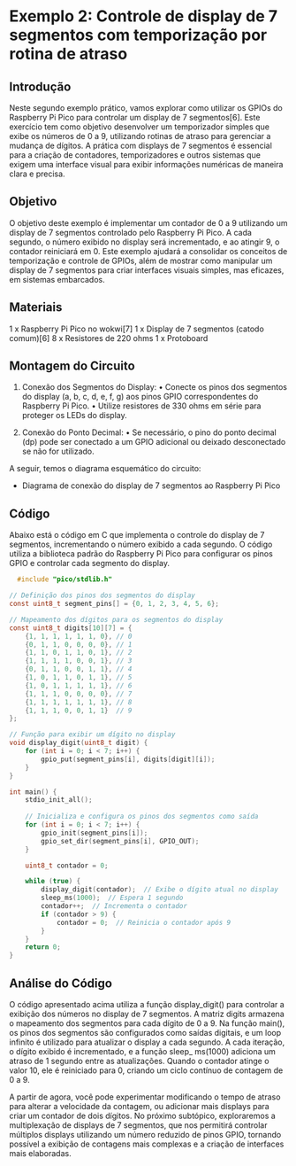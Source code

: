 # Exemplo 2: Controle de display de 7 segmentos com temporização por rotina de atraso

## Introdução

Neste segundo exemplo prático, vamos explorar como utilizar os GPIOs
do Raspberry Pi Pico para controlar um display de 7 segmentos[6]. Este
exercício tem como objetivo desenvolver um temporizador simples que
exibe os números de 0 a 9, utilizando rotinas de atraso para gerenciar a
mudança de dígitos. A prática com displays de 7 segmentos é essencial
para a criação de contadores, temporizadores e outros sistemas que
exigem uma interface visual para exibir informações numéricas de
maneira clara e precisa.

## Objetivo

O objetivo deste exemplo é implementar um contador de 0 a 9 utilizando
um display de 7 segmentos controlado pelo Raspberry Pi Pico. A cada
segundo, o número exibido no display será incrementado, e ao atingir 9, o
contador reiniciará em 0. Este exemplo ajudará a consolidar os conceitos
de temporização e controle de GPIOs, além de mostrar como manipular
um display de 7 segmentos para criar interfaces visuais simples, mas
eficazes, em sistemas embarcados.

## Materiais

1 x Raspberry Pi Pico no wokwi[7]
1 x Display de 7 segmentos (catodo comum)[6]
8 x Resistores de 220 ohms
1 x Protoboard

## Montagem do Circuito

1. Conexão dos Segmentos do Display:
• Conecte os pinos dos segmentos do display (a, b, c, d, e, f, g) aos pinos
GPIO correspondentes do Raspberry Pi Pico.
• Utilize resistores de 330 ohms em série para proteger os LEDs do
display.

2. Conexão do Ponto Decimal:
• Se necessário, o pino do ponto decimal (dp) pode ser conectado a um
GPIO adicional ou deixado desconectado se não for utilizado.

A seguir, temos o diagrama esquemático do circuito:

* Diagrama de conexão do display de 7 segmentos ao Raspberry Pi Pico

## Código

Abaixo está o código em C que implementa o controle do display de 7
segmentos, incrementando o número exibido a cada segundo. O código
utiliza a biblioteca padrão do Raspberry Pi Pico para configurar os pinos
GPIO e controlar cada segmento do display.

```C
  #include "pico/stdlib.h"

// Definição dos pinos dos segmentos do display
const uint8_t segment_pins[] = {0, 1, 2, 3, 4, 5, 6};

// Mapeamento dos dígitos para os segmentos do display
const uint8_t digits[10][7] = {
    {1, 1, 1, 1, 1, 1, 0}, // 0
    {0, 1, 1, 0, 0, 0, 0}, // 1
    {1, 1, 0, 1, 1, 0, 1}, // 2
    {1, 1, 1, 1, 0, 0, 1}, // 3
    {0, 1, 1, 0, 0, 1, 1}, // 4
    {1, 0, 1, 1, 0, 1, 1}, // 5
    {1, 0, 1, 1, 1, 1, 1}, // 6
    {1, 1, 1, 0, 0, 0, 0}, // 7
    {1, 1, 1, 1, 1, 1, 1}, // 8
    {1, 1, 1, 0, 0, 1, 1}  // 9
};

// Função para exibir um dígito no display
void display_digit(uint8_t digit) {
    for (int i = 0; i < 7; i++) {
        gpio_put(segment_pins[i], digits[digit][i]);
    }
}

int main() {
    stdio_init_all();
    
    // Inicializa e configura os pinos dos segmentos como saída
    for (int i = 0; i < 7; i++) {
        gpio_init(segment_pins[i]);
        gpio_set_dir(segment_pins[i], GPIO_OUT);
    }

    uint8_t contador = 0;

    while (true) {
        display_digit(contador);  // Exibe o dígito atual no display
        sleep_ms(1000);  // Espera 1 segundo
        contador++;  // Incrementa o contador
        if (contador > 9) {
            contador = 0;  // Reinicia o contador após 9
        }
    }
    return 0;
}
```

## Análise do Código

O código apresentado acima utiliza a função display_digit() para
controlar a exibição dos números no display de 7 segmentos. A matriz
digits armazena o mapeamento dos segmentos para cada dígito de 0 a
9. Na função main(), os pinos dos segmentos são configurados como
saídas digitais, e um loop infinito é utilizado para atualizar o display a
cada segundo.
A cada iteração, o dígito exibido é incrementado, e a função sleep_
ms(1000) adiciona um atraso de 1 segundo entre as atualizações.
Quando o contador atinge o valor 10, ele é reiniciado para 0, criando um
ciclo contínuo de contagem de 0 a 9.

A partir de agora, você pode experimentar modificando o tempo de atraso
para alterar a velocidade da contagem, ou adicionar mais displays para
criar um contador de dois dígitos. No próximo subtópico, exploraremos a
multiplexação de displays de 7 segmentos, que nos permitirá controlar
múltiplos displays utilizando um número reduzido de pinos GPIO,
tornando possível a exibição de contagens mais complexas e a criação
de interfaces mais elaboradas.

